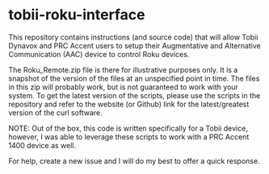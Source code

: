 # tobii-roku-interface

This repository contains instructions (and source code) that will allow Tobii Dynavox and PRC Accent users to setup their Augmentative and Alternative Communication (AAC) device to control Roku devices.

The Roku_Remote.zip file is there for illustrative purposes only.  It is a snapshot of the version of the files at an unspecified point in time.  The files in this zip will probably work, but is not guaranteed to work with your system.  To get the latest version of the scripts, please use the scripts in the repository and refer to the website (or Github) link for the latest/greatest version of the curl software.

NOTE: Out of the box, this code is written specifically for a Tobii device, however, I was able to leverage these scripts to work with a PRC Accent 1400 device as well.

For help, create a new issue and I will do my best to offer a quick response.
